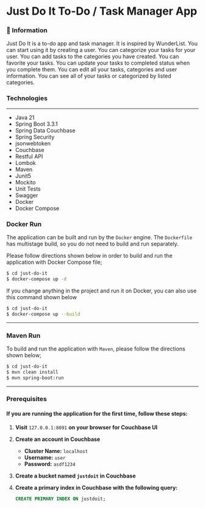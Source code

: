 # Just Do It To-Do / Task Manager App

### 📖 Information

Just Do It is a to-do app and task manager. It is inspired by WunderList. You can start using it by creating a user.
You can categorize your tasks for your user. You can add tasks to the categories you have created. You can favorite your tasks. You can update your tasks to completed status when you complete them. You can edit all your tasks, categories and user information. You can see all of your tasks or categorized by listed categories.

### Technologies

---
- Java 21
- Spring Boot 3.3.1
- Spring Data Couchbase
- Spring Security
- jsonwebtoken
- Couchbase
- Restful API
- Lombok
- Maven
- Junit5
- Mockito
- Unit Tests
- Swagger
- Docker
- Docker Compose

### Docker Run
The application can be built and run by the `Docker` engine. The `Dockerfile` has multistage build, so you do not need to build and run separately.

Please follow directions shown below in order to build and run the application with Docker Compose file;

```sh
$ cd just-do-it
$ docker-compose up -d
```

If you change anything in the project and run it on Docker, you can also use this command shown below

```sh
$ cd just-do-it
$ docker-compose up --build
```

---
### Maven Run
To build and run the application with `Maven`, please follow the directions shown below;

```sh
$ cd just-do-it
$ mvn clean install
$ mvn spring-boot:run
```
---
### Prerequisites

#### If you are running the application for the first time, follow these steps:

1. **Visit** `127.0.0.1:8091` **on your browser for Couchbase UI**

2. **Create an account in Couchbase**
    - **Cluster Name:** `localhost`
    - **Username:** `user`
    - **Password:** `asdf1234`

3. **Create a bucket named `justdoit` in Couchbase**

4. **Create a primary index in Couchbase with the following query:**
    ```sql
    CREATE PRIMARY INDEX ON justdoit;
    ```

